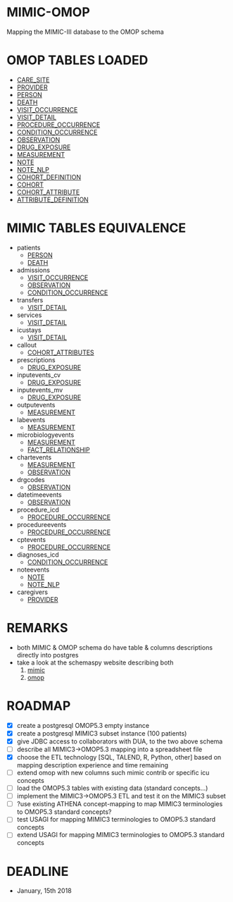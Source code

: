 MIMIC-OMOP
==========

Mapping the MIMIC-III database to the OMOP schema


OMOP TABLES LOADED
==================

- [CARE_SITE](etl/StandardizedHealthSystemDataTables/CARE_SITE)
- [PROVIDER](etl/StandardizedHealthSystemDataTables/PROVIDER)
- [PERSON](etl/StandardizedClinicalDataTables/PERSON)
- [DEATH](etl/StandardizedClinicalDataTables/DEATH)
- [VISIT_OCCURRENCE](etl/StandardizedClinicalDataTables/VISIT_OCCURRENCE)
- [VISIT_DETAIL](etl/StandardizedClinicalDataTables/VISIT_DETAIL)
- [PROCEDURE_OCCURRENCE](etl/StandardizedClinicalDataTables/PROCEDURE_OCCURRENCE)
- [CONDITION_OCCURRENCE](etl/StandardizedClinicalDataTables/CONDITION_OCCURRENCE)
- [OBSERVATION](etl/StandardizedClinicalDataTables/OBSERVATION)
- [DRUG_EXPOSURE](etl/StandardizedClinicalDataTables/DRUG_EXPOSURE)
- [MEASUREMENT](etl/StandardizedClinicalDataTables/MEASUREMENT)
- [NOTE](etl/StandardizedClinicalDataTables/NOTE)
- [NOTE_NLP](etl/StandardizedClinicalDataTables/NOTE_NLP)
- [COHORT_DEFINITION](etl/StandardizedVocabularies/COHORT_DEFINITION)
- [COHORT](etl/StandardizedDerivedElements/COHORT)
- [COHORT_ATTRIBUTE](etl/StandardizedDerivedElements//COHORT_ATTRIBUTE)
- [ATTRIBUTE_DEFINITION](etl/StandardizedVocabularies/ATTRIBUTE_DEFINITION)

MIMIC TABLES EQUIVALENCE
========================

- patients
  - [PERSON](etl/StandardizedClinicalDataTables/PERSON)
  - [DEATH](etl/StandardizedClinicalDataTables/DEATH)
- admissions
  - [VISIT_OCCURRENCE](etl/StandardizedClinicalDataTables/VISIT_OCCURRENCE)
  - [OBSERVATION](etl/StandardizedClinicalDataTables/OBSERVATION)
  - [CONDITION_OCCURRENCE](etl/StandardizedClinicalDataTables/CONDITION_OCCURRENCE)
- transfers
  - [VISIT_DETAIL](etl/StandardizedClinicalDataTables/VISIT_DETAIL)
- services
  - [VISIT_DETAIL](etl/StandardizedClinicalDataTables/VISIT_DETAIL)
- icustays
  - [VISIT_DETAIL](etl/StandardizedClinicalDataTables/VISIT_DETAIL)
- callout
  - [COHORT_ATTRIBUTES](etl/StandardizedDerivedElements/COHORT_ATTRIBUTE)
- prescriptions
  - [DRUG_EXPOSURE](etl/StandardizedClinicalDataTables/DRUG_EXPOSURE)
- inputevents_cv
  - [DRUG_EXPOSURE](etl/StandardizedClinicalDataTables/DRUG_EXPOSURE)
- inputevents_mv
  - [DRUG_EXPOSURE](etl/StandardizedClinicalDataTables/DRUG_EXPOSURE)
- outputevents
  - [MEASUREMENT](etl/StandardizedClinicalDataTables/MEASUREMENT)
- labevents
  - [MEASUREMENT](etl/StandardizedClinicalDataTables/MEASUREMENT)
- microbiologyevents
  - [MEASUREMENT](etl/StandardizedClinicalDataTables/MEASUREMENT)
  - [FACT_RELATIONSHIP](etl/StandardizedClinicalDataTables/FACT_RELATIONSHIP)
- chartevents
  - [MEASUREMENT](etl/StandardizedClinicalDataTables/MEASUREMENT)
  - [OBSERVATION](etl/StandardizedClinicalDataTables/OBSERVATION)
- drgcodes
  - [OBSERVATION](etl/StandardizedClinicalDataTables/OBSERVATION)
- datetimeevents
  - [OBSERVATION](etl/StandardizedClinicalDataTables/OBSERVATION)
- procedure_icd
  - [PROCEDURE_OCCURRENCE](etl/StandardizedClinicalDataTables/PROCEDURE_OCCURRENCE)
- procedureevents
  - [PROCEDURE_OCCURRENCE](etl/StandardizedClinicalDataTables/PROCEDURE_OCCURRENCE)
- cptevents
  - [PROCEDURE_OCCURRENCE](etl/StandardizedClinicalDataTables/PROCEDURE_OCCURRENCE)
- diagnoses_icd
  - [CONDITION_OCCURRENCE](etl/StandardizedClinicalDataTables/CONDITION_OCCURRENCE)
- noteevents
  - [NOTE](etl/StandardizedClinicalDataTables/NOTE)
  - [NOTE_NLP](etl/StandardizedClinicalDataTables/NOTE_NLP)
- caregivers
  - [PROVIDER](etl/StandardizedHealthSystemDataTables/PROVIDER)




REMARKS
=======

- both MIMIC & OMOP schema do have table & columns descriptions directly into postgres
- take a look at the schemaspy website describing both
	1. [mimic](mimic/doc/schemaspy/index.html)
	1. [omop](omop/doc/schemaspy/index.html)


ROADMAP
=======

- [x] create a postgresql OMOP5.3 empty instance
- [x] create a postgresql MIMIC3  subset instance (100 patients)
- [x] give JDBC access to collaborators with DUA, to the two above schema
- [ ] describe all MIMIC3->OMOP5.3 mapping into a spreadsheet file
- [x] choose the ETL technology [SQL, TALEND, R, Python, other] based on mapping description experience and time remaining
- [ ] extend omop with new columns such mimic contrib or specific icu concepts
- [ ] load the OMOP5.3 tables with existing data (standard concepts...)
- [ ] implement the MIMIC3->OMOP5.3 ETL and test it on the MIMIC3 subset
- [ ] ?use existing ATHENA concept-mapping to map MIMIC3 terminologies to OMOP5.3 standard concepts?
- [ ] test USAGI for mapping MIMIC3 terminologies to OMOP5.3 standard concepts
- [ ] extend USAGI for mapping MIMIC3 terminologies to OMOP5.3 standard concepts

DEADLINE
========

- January, 15th 2018
